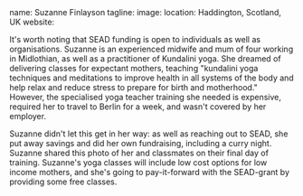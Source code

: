 
<section src='project2.html'>
name: Suzanne Finlayson
tagline: 
image: 
location: Haddington, Scotland, UK
website: 

It's worth noting that SEAD funding is open to individuals as well as organisations. Suzanne is an experienced midwife and mum of four working in Midlothian, as well as a practitioner of Kundalini yoga. She dreamed of delivering classes for expectant mothers, teaching "kundalini yoga techniques and meditations to improve health in all systems of the body and help relax and reduce stress to prepare for birth and motherhood." However, the specialised yoga teacher training she needed is expensive, required her to travel to Berlin for a week, and wasn't covered by her employer.

Suzanne didn't let this get in her way: as well as reaching out to SEAD, she put away savings and did her own fundraising, including a curry night. Suzanne shared this photo of her and classmates on their final day of training. Suzanne's yoga classes will include low cost options for low income mothers, and she's going to pay-it-forward with the SEAD-grant by providing some free classes.

</section>
